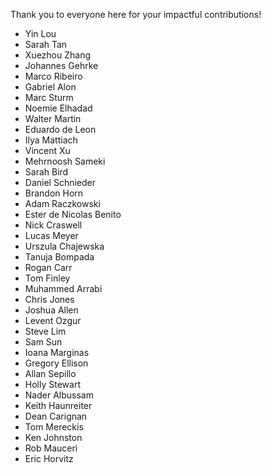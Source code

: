 Thank you to everyone here for your impactful contributions!

- Yin Lou
- Sarah Tan
- Xuezhou Zhang
- Johannes Gehrke
- Marco Ribeiro
- Gabriel Alon
- Marc Sturm
- Noemie Elhadad
- Walter Martin
- Eduardo de Leon
- Ilya Mattiach
- Vincent Xu
- Mehrnoosh Sameki
- Sarah Bird
- Daniel Schnieder
- Brandon Horn
- Adam Raczkowski
- Ester de Nicolas Benito
- Nick Craswell
- Lucas Meyer
- Urszula Chajewska
- Tanuja Bompada
- Rogan Carr
- Tom Finley
- Muhammed Arrabi
- Chris Jones
- Joshua Allen
- Levent Ozgur
- Steve Lim
- Sam Sun
- Ioana Marginas
- Gregory Ellison
- Allan Sepillo
- Holly Stewart
- Nader Albussam
- Keith Haunreiter
- Dean Carignan
- Tom Mereckis
- Ken Johnston
- Rob Mauceri
- Eric Horvitz

